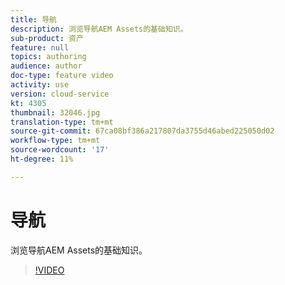 ```yaml
---
title: 导航
description: 浏览导航AEM Assets的基础知识。
sub-product: 资产
feature: null
topics: authoring
audience: author
doc-type: feature video
activity: use
version: cloud-service
kt: 4305
thumbnail: 32046.jpg
translation-type: tm+mt
source-git-commit: 67ca08bf386a217807da3755d46abed225050d02
workflow-type: tm+mt
source-wordcount: '17'
ht-degree: 11%

---
```



# 导航

浏览导航AEM Assets的基础知识。

>[!VIDEO](https://video.tv.adobe.com/v/32046/?quality=12&learn=on&hidetitle=true)